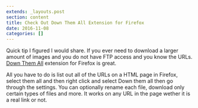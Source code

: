 ```yaml
---
extends: _layouts.post
section: content
title: Check Out Down Them All Extension for Firefox
date: 2016-11-08
categories: []
---
```

Quick tip I figured I would share. If you ever need to download a larger amount of images and you do not have FTP access and you know the URLs. [Down Them All](http://www.downthemall.net) extension for Firefox is great.

All you have to do is list out all of the URLs on a HTML page in Firefox, select them all and then right click and select Down them all then go through the settings. You can optionally rename each file, download only certain types of files and more. It works on any URL in the page wether it is a real link or not.
